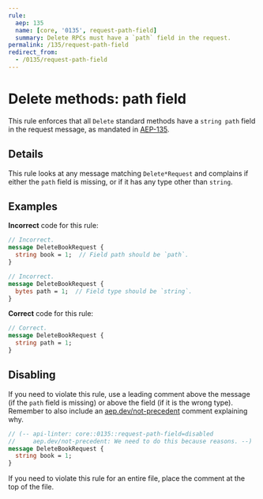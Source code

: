 ```yaml
---
rule:
  aep: 135
  name: [core, '0135', request-path-field]
  summary: Delete RPCs must have a `path` field in the request.
permalink: /135/request-path-field
redirect_from:
  - /0135/request-path-field
---
```


# Delete methods: path field

This rule enforces that all `Delete` standard methods have a `string path`
field in the request message, as mandated in [AEP-135][].

## Details

This rule looks at any message matching `Delete*Request` and complains if
either the `path` field is missing, or if it has any type other than `string`.

## Examples

**Incorrect** code for this rule:

```proto
// Incorrect.
message DeleteBookRequest {
  string book = 1;  // Field path should be `path`.
}
```

```proto
// Incorrect.
message DeleteBookRequest {
  bytes path = 1;  // Field type should be `string`.
}
```

**Correct** code for this rule:

```proto
// Correct.
message DeleteBookRequest {
  string path = 1;
}
```

## Disabling

If you need to violate this rule, use a leading comment above the message (if
the `path` field is missing) or above the field (if it is the wrong type).
Remember to also include an [aep.dev/not-precedent][] comment explaining why.

```proto
// (-- api-linter: core::0135::request-path-field=disabled
//     aep.dev/not-precedent: We need to do this because reasons. --)
message DeleteBookRequest {
  string book = 1;
}
```

If you need to violate this rule for an entire file, place the comment at the
top of the file.

[aep-135]: https://aep.dev/135
[aep.dev/not-precedent]: https://aep.dev/not-precedent
